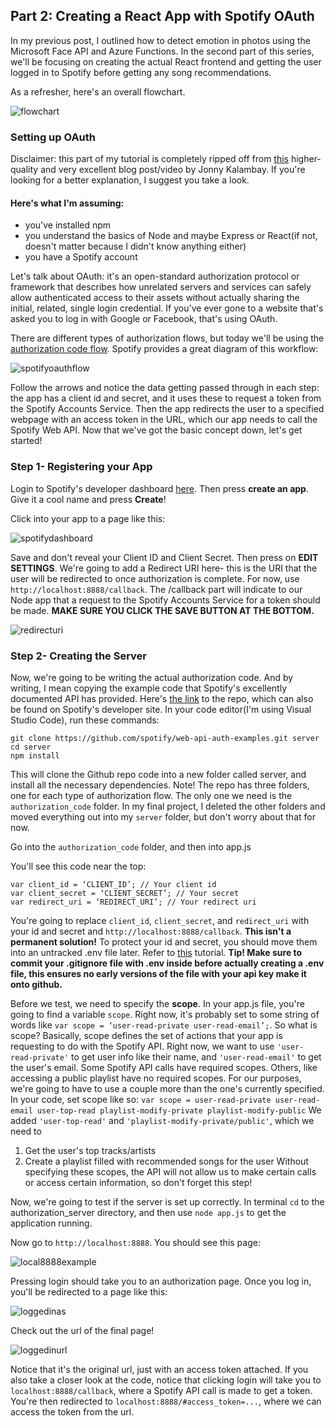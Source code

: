 ## Part 2: Creating a React App with Spotify OAuth

In my previous post, I outlined how to detect emotion in photos using the Microsoft Face API and Azure Functions. In the second part of this series, we'll be focusing on creating the actual React frontend and getting the user logged in to Spotify before getting any song recommendations.



As a refresher, here's an overall flowchart.

![flowchart](images/flowchart.png)



### Setting up OAuth

Disclaimer: this part of my tutorial is completely ripped off from [this](https://medium.com/@jonnykalambay/now-playing-using-spotifys-awesome-api-with-react-7db8173a7b13) higher-quality and very excellent blog post/video by Jonny Kalambay. If you're looking for a better explanation, I suggest you take a look.

#### Here's what I'm assuming:

- you've installed npm
- you understand the basics of Node and maybe Express or React(if not, doesn't matter because I didn't know anything either)
- you have a Spotify account



Let's talk about OAuth: it's an open-standard authorization protocol or framework that describes how unrelated servers and services can safely allow authenticated access to their assets without actually sharing the initial, related, single login credential. If you've ever gone to a website that's asked you to log in with Google or Facebook, that's using OAuth. 



There are different types of authorization flows, but today we'll be using the [authorization code flow](https://developer.spotify.com/documentation/general/guides/authorization-guide/#authorization-code-flow). Spotify provides a great diagram of this workflow: 

![spotifyoauthflow](images/spotifyoauthflow.png)

Follow the arrows and notice the data getting passed through in each step: the app has a client id and secret, and it uses these to request a token from the Spotify Accounts Service. Then the app redirects the user to a specified webpage with an access token in the URL, which our app needs to call the Spotify Web API. Now that we've got the basic concept down, let's get started!



### Step 1- Registering your App

Login to Spotify's developer dashboard [here](https://developer.spotify.com/dashboard/login). Then press **create an app**. Give it a cool name and press **Create**!

Click into your app to a page like this:

![spotifydashboard](images/spotifydashboard.png)

Save and don't reveal your Client ID and Client Secret. Then press on **EDIT SETTINGS**. We're going to add a Redirect URI here- this is the URI that the user will be redirected to once authorization is complete. For now, use `http://localhost:8888/callback`. The /callback part will indicate to our Node app that a request to the Spotify Accounts Service for a token should be made.   **MAKE SURE YOU CLICK THE SAVE BUTTON AT THE BOTTOM.**

![redirecturi](images/redirecturi.png)



### Step 2- Creating the Server

Now, we're going to be writing the actual authorization code. And by writing, I mean copying the example code that Spotify's excellently documented API has provided. Here's [the link](https://github.com/spotify/web-api-auth-examples) to the repo, which can also be found on Spotify's developer site. In your code editor(I'm using Visual Studio Code), run these commands:

```
git clone https://github.com/spotify/web-api-auth-examples.git server
cd server
npm install
```

This will clone the Github repo code into a new folder called server, and install all the necessary dependencies. Note! The repo has three folders, one for each type of authorization flow. The only one we need is the `authorization_code` folder. In my final project, I deleted the other folders and moved everything out into my `server` folder, but don't worry about that for now.



Go into the `authorization_code` folder, and then into app.js

You'll see this code near the top:

``` 
var client_id = ‘CLIENT_ID’; // Your client id
var client_secret = ‘CLIENT_SECRET’; // Your secret
var redirect_uri = ‘REDIRECT_URI’; // Your redirect uri
```

You're going to replace `client_id`, `client_secret`,  and `redirect_uri`  with your id and secret and `http://localhost:8888/callback`. **This isn't a permanent solution!** To protect your id and secret, you should move them into an untracked .env file later. Refer to [this](https://medium.com/the-node-js-collection/making-your-node-js-work-everywhere-with-environment-variables-2da8cdf6e786) tutorial. **Tip! Make sure to commit your .gitignore file with .env inside before actually creating a .env file, this ensures no early versions of the file with your api key make it onto github.**

Before we test, we need to specify the **scope**. In your app.js file, you're going to find a variable `scope`. Right now, it's probably set to some string of words like `var scope = ‘user-read-private user-read-email’;`. So what is scope? Basically, scope defines the set of actions that your app is requesting to do with the Spotify API. Right now, we want to use `'user-read-private'` to get user info like their name, and `'user-read-email'` to get the user's email. Some Spotify API calls have required scopes. Others, like accessing a public playlist have no required scopes. For our purposes, we're going to have to use a couple more than the one's currently specified. In your code, set scope like so:
`var scope = user-read-private user-read-email user-top-read playlist-modify-private playlist-modify-public`
We added `'user-top-read'` and `'playlist-modify-private/public'`, which we need to 
1) Get the user's top tracks/artists
2) Create a playlist filled with recommended songs for the user 
Without specifying these scopes, the API will not allow us to make certain calls or access certain information, so don't forget this step!


Now, we're going to test if the server is set up correctly. In terminal `cd` to the authorization_server directory, and then use `node app.js`  to get the application running.



Now go to `http://localhost:8888`. You should see this page:

![local8888example](images/local8888example.png)

Pressing login should take you to an authorization page. Once you log in, you'll be redirected to a page like this: 

![loggedinas](images/loggedinas.png)

Check out the url of the final page! 

![loggedinurl](images/loggedinurl.png)

Notice that it's the original url, just with an access token attached. If you also take a closer look at the code, notice that clicking login will take you to `localhost:8888/callback`, where a Spotify API call is made to get a token. You're then redirected to `localhost:8888/#access_token=...`, where we can access the token from the url. 







